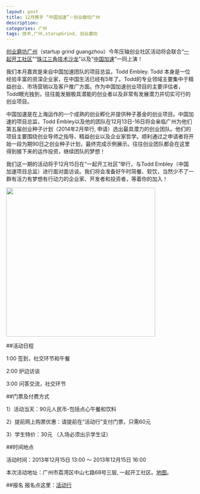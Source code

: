 ```yaml
---
layout: post
title: 12月携手 “中国加速”－创业磨坊广州
description: 
categories: 广州
tags: 技术,广州,starupGrind, 创业磨坊
---
```


[创业磨坊广州](http://startupgrind.com/guangzhou/)（startup grind guangzhou）今年压轴创业社区活动将会联合“[一起开工社区](http://www.yi-gather.com/)”“[珠江三角技术沙龙](http://techparty.org)”以及“[中国加速](http://www.chinaccelerator.com/)”一同上演！

我们本月嘉宾是来自中国加速团队的项目总监，Todd Embley. Todd 本身是一位经验丰富的资深企业家，在中国生活已经有5年了。Todd的专业领域主要集中于精益创业、市场营销以及客户推广方面。作为中国加速创业项目的主要评估者，Todd眼光独到，往往能发掘极具潜能的创业者以及非常有发展潜力并切实可行的创业项目。

中国加速是在上海运作的一个成熟的创业孵化并提供种子基金的创业项目。中国加速的项目总监，Todd Embley以及他的团队在12月13日-16日将会亲临广州为他们第五届创业种子计划（2014年2月举行, 申请）选出最具潜力的创业团队。他们的项目主要围绕创业导师之指导、精益创业以及企业家哲学。顺利通过之申请者将开始一段为期90日之创业种子计划，最终完成示例展示。往往创业团队都会在这里得到接下来的运作投资，继续团队的梦想！ 

我们这一期的活动将于12月15日在“一起开工社区”举行，与Todd Embley（中国加速项目总监）进行面对面访谈。我们将会准备好午时简餐、软饮，当然少不了一群有活力有梦想有行动力的企业家、开发者和投资者，等着你的加入！ 

<img src="http://startupgrind.com/wp-content/uploads/2013/11/Todd-Embly1-873x1024.jpg" width=400/>

##活动日程

1:00 签到，社交环节和午餐

2:00 炉边访谈

3:00 问答交流，社交环节


##门票及付费方式

1）活动当天：90元人民币-包括点心午餐和饮料

2）提前网上购票优惠：请提前在“活动行”支付门票，只需60元

3）学生特价：30元 （入场必须出示学生证）

##时间地点

活动时间：2013年12月15日 13:00 ～ 2013年12月15日 16:00

本次活动地址：广州市荔湾区中山七路68号三层, 一起开工社区。[地图](http://maps.google.com/maps?q=23.125675,113.252460)。

##报名
报名点这里：[活动行](http://www.huodongxing.com/go/sggz10)